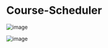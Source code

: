 # Course-Scheduler


![image](https://user-images.githubusercontent.com/69987069/158494121-5cd86b9b-ac53-449e-ba00-1d7a6f447902.png)



![image](https://user-images.githubusercontent.com/69987069/158494354-39563644-af52-4487-b156-68e457b84566.png)
